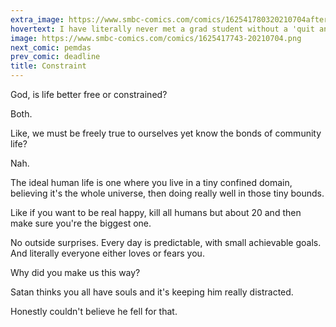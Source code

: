 ```yaml
---
extra_image: https://www.smbc-comics.com/comics/162541780320210704after.png
hovertext: I have literally never met a grad student without a 'quit and work on a hippie farm' fantasy.
image: https://www.smbc-comics.com/comics/1625417743-20210704.png
next_comic: pemdas
prev_comic: deadline
title: Constraint
---
```


God, is life better free or constrained?

Both.

Like, we must be freely true to ourselves yet know the bonds of community life?

Nah.

The ideal human life is one where you live in a tiny confined domain, believing it's the whole universe, then doing really well in those tiny bounds.

Like if you want to be real happy, kill all humans but about 20 and then make sure you're the biggest one.

No outside surprises. Every day is predictable, with small achievable goals. And literally everyone either loves or fears you.

Why did you make us this way?

Satan thinks you all have souls and it's keeping him really distracted.

Honestly couldn't believe he fell for that.
